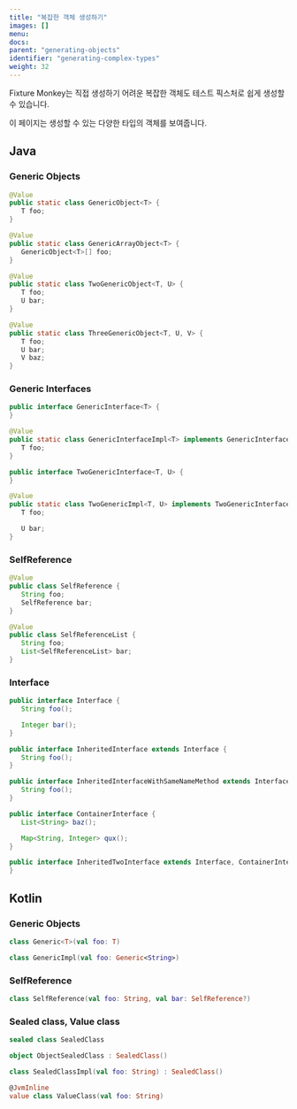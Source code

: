 ```yaml
---
title: "복잡한 객체 생성하기"
images: []
menu:
docs:
parent: "generating-objects"
identifier: "generating-complex-types"
weight: 32
---
```


Fixture Monkey는 직접 생성하기 어려운 복잡한 객체도 테스트 픽스처로 쉽게 생성할 수 있습니다.

이 페이지는 생성할 수 있는 다양한 타입의 객체를 보여줍니다.

## Java
### Generic Objects
```java
@Value
public static class GenericObject<T> {
   T foo;
}

@Value
public static class GenericArrayObject<T> {
   GenericObject<T>[] foo;
}

@Value
public static class TwoGenericObject<T, U> {
   T foo;
   U bar;
}

@Value
public static class ThreeGenericObject<T, U, V> {
   T foo;
   U bar;
   V baz;
}
```

### Generic Interfaces
```java
public interface GenericInterface<T> {
}

@Value
public static class GenericInterfaceImpl<T> implements GenericInterface<T> {
   T foo;
}

public interface TwoGenericInterface<T, U> {
}

@Value
public static class TwoGenericImpl<T, U> implements TwoGenericInterface<T, U> {
   T foo;

   U bar;
}
```

### SelfReference
```java
@Value
public class SelfReference {
   String foo;
   SelfReference bar;
}

@Value
public class SelfReferenceList {
   String foo;
   List<SelfReferenceList> bar;
}
```

### Interface
```java
public interface Interface {
   String foo();

   Integer bar();
}

public interface InheritedInterface extends Interface {
   String foo();
}

public interface InheritedInterfaceWithSameNameMethod extends Interface {
   String foo();
}

public interface ContainerInterface {
   List<String> baz();

   Map<String, Integer> qux();
}

public interface InheritedTwoInterface extends Interface, ContainerInterface {
}
```

## Kotlin
### Generic Objects
```kotlin
class Generic<T>(val foo: T)

class GenericImpl(val foo: Generic<String>)
```

### SelfReference
```kotlin
class SelfReference(val foo: String, val bar: SelfReference?)
```

### Sealed class, Value class
```kotlin
sealed class SealedClass

object ObjectSealedClass : SealedClass()

class SealedClassImpl(val foo: String) : SealedClass()

@JvmInline
value class ValueClass(val foo: String)
```
